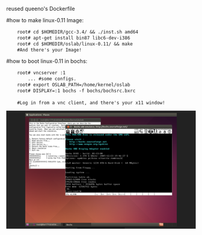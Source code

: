 reused queeno's Dockerfile

#how to make linux-0.11 Image:

		root# cd $HOMEDIR/gcc-3.4/ && ./inst.sh amd64
		root# apt-get install bin87 libc6-dev-i386
		root# cd $HOMEDIR/oslab/linux-0.11/ && make
		#And there's your Image!

#how to boot linux-0.11 in bochs:

		root# vncserver :1
			... #some configs.
		root# export OSLAB_PATH=/home/kernel/oslab
		root# DISPLAY=:1 bochs -f bochs/bochsrc.bxrc
		
		#Log in from a vnc client, and there's your x11 window!

![](screenshot.png)
